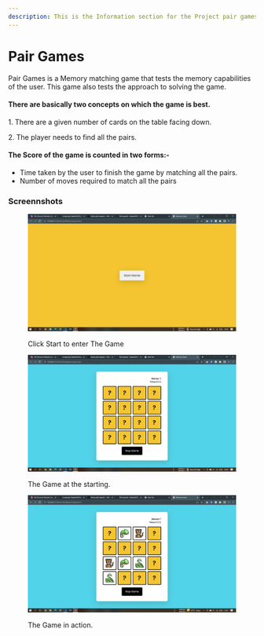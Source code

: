 ```yaml
---
description: This is the Information section for the Project pair games.
---
```


# Pair Games

Pair Games is a Memory matching game that tests the memory capabilities of the user. This game also tests the approach to solving the game.

#### There are basically two concepts on which the game is best.

1\. There are a given number of cards on the table facing down.

2\. The player needs to find all the pairs.

#### The Score of the game is counted in two forms:-

* Time taken by the user to finish the game by matching all the pairs.
* Number of moves required to match all the pairs

### Screennshots

<figure><img src="images/screenshot (338).png" alt=""><figcaption><p>Click Start to enter The Game</p></figcaption></figure>

<figure><img src="images/Screenshot (339).png" alt=""><figcaption><p>The Game at the starting.</p></figcaption></figure>

<figure><img src="images/Screenshot (340).png" alt=""><figcaption><p>The Game in action.</p></figcaption></figure>
